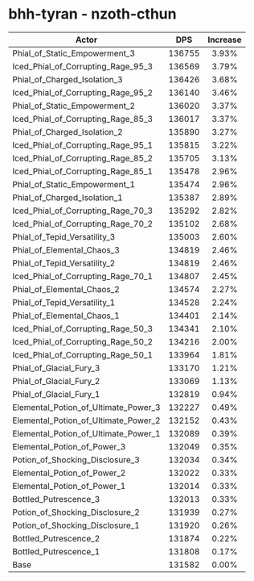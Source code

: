 # bhh-tyran - nzoth-cthun
| Actor | DPS | Increase |
|---|:---:|:---:|
|Phial_of_Static_Empowerment_3|136755|3.93%|
|Iced_Phial_of_Corrupting_Rage_95_3|136569|3.79%|
|Phial_of_Charged_Isolation_3|136426|3.68%|
|Iced_Phial_of_Corrupting_Rage_95_2|136140|3.46%|
|Phial_of_Static_Empowerment_2|136020|3.37%|
|Iced_Phial_of_Corrupting_Rage_85_3|136017|3.37%|
|Phial_of_Charged_Isolation_2|135890|3.27%|
|Iced_Phial_of_Corrupting_Rage_95_1|135815|3.22%|
|Iced_Phial_of_Corrupting_Rage_85_2|135705|3.13%|
|Iced_Phial_of_Corrupting_Rage_85_1|135478|2.96%|
|Phial_of_Static_Empowerment_1|135474|2.96%|
|Phial_of_Charged_Isolation_1|135387|2.89%|
|Iced_Phial_of_Corrupting_Rage_70_3|135292|2.82%|
|Iced_Phial_of_Corrupting_Rage_70_2|135102|2.68%|
|Phial_of_Tepid_Versatility_3|135003|2.60%|
|Phial_of_Elemental_Chaos_3|134819|2.46%|
|Phial_of_Tepid_Versatility_2|134819|2.46%|
|Iced_Phial_of_Corrupting_Rage_70_1|134807|2.45%|
|Phial_of_Elemental_Chaos_2|134574|2.27%|
|Phial_of_Tepid_Versatility_1|134528|2.24%|
|Phial_of_Elemental_Chaos_1|134401|2.14%|
|Iced_Phial_of_Corrupting_Rage_50_3|134341|2.10%|
|Iced_Phial_of_Corrupting_Rage_50_2|134216|2.00%|
|Iced_Phial_of_Corrupting_Rage_50_1|133964|1.81%|
|Phial_of_Glacial_Fury_3|133170|1.21%|
|Phial_of_Glacial_Fury_2|133069|1.13%|
|Phial_of_Glacial_Fury_1|132819|0.94%|
|Elemental_Potion_of_Ultimate_Power_3|132227|0.49%|
|Elemental_Potion_of_Ultimate_Power_2|132152|0.43%|
|Elemental_Potion_of_Ultimate_Power_1|132089|0.39%|
|Elemental_Potion_of_Power_3|132049|0.35%|
|Potion_of_Shocking_Disclosure_3|132034|0.34%|
|Elemental_Potion_of_Power_2|132022|0.33%|
|Elemental_Potion_of_Power_1|132014|0.33%|
|Bottled_Putrescence_3|132013|0.33%|
|Potion_of_Shocking_Disclosure_2|131939|0.27%|
|Potion_of_Shocking_Disclosure_1|131920|0.26%|
|Bottled_Putrescence_2|131874|0.22%|
|Bottled_Putrescence_1|131808|0.17%|
|Base|131582|0.00%|
